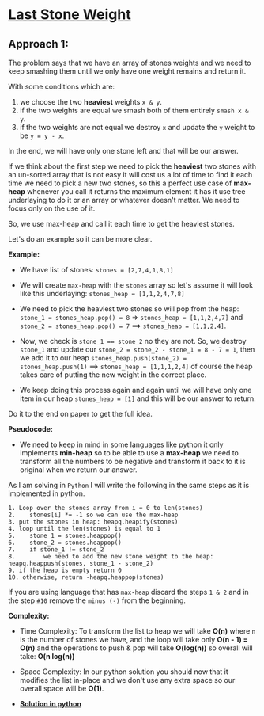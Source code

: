 # [Last Stone Weight](https://leetcode.com/explore/challenge/card/30-day-leetcoding-challenge/529/week-2/3297/)

## Approach 1:

The problem says that we have an array of stones weights and we need to keep smashing them until we only have one weight remains and return it.

With some conditions which are:
  1. we choose the two **heaviest** weights `x & y`.
  2. if the two weights are equal we smash both of them entirely `smash x & y`.
  3. if the two weights are not equal we destroy `x` and update the `y` weight to be `y = y - x`.

In the end, we will have only one stone left and that will be our answer.

If we think about the first step we need to pick the **heaviest** two stones with an un-sorted array that is not easy it will cost us a lot of time to find it each time we need to pick a new two stones, so this a perfect use case of **max-heap** whenever you call it returns the maximum element it has it use tree underlaying to do it or an array or whatever doesn't matter. We need to focus only on the use of it.

So, we use max-heap and call it each time to get the heaviest stones.

Let's do an example so it can be more clear.

**Example:**

* We have list of stones: `stones = [2,7,4,1,8,1]`
* We will create `max-heap` with the `stones` array so let's assume it will look like this underlaying: `stones_heap = [1,1,2,4,7,8]`

* We need to pick the heaviest two stones so will pop from the heap: `stone_1 = stones_heap.pop() = 8` => `stones_heap = [1,1,2,4,7]` and `stone_2 = stones_heap.pop() = 7` ==> `stones_heap = [1,1,2,4]`.
* Now, we check is `stone_1 == stone_2` no they are not. So, we destroy `stone_1` and update our `stone_2 = stone_2 - stone_1 = 8 - 7 = 1`, then we add it to our heap `stones_heap.push(stone_2) = stones_heap.push(1)` ==> `stones_heap = [1,1,1,2,4]` of course the heap takes care of putting the new weight in the correct place.

* We keep doing this process again and again until we will have only one item in our heap `stones_heap = [1]` and this will be our answer to return.

Do it to the end on paper to get the full idea.

**Pseudocode:**
* We need to keep in mind in some languages like python it only implements **min-heap** so to be able to use a **max-heap** we need to transform all the numbers to be negative and transform it back to it is original when we return our answer.

As I am solving in `Python` I will write the following in the same steps as it is implemented in python.

```
1. Loop over the stones array from i = 0 to len(stones)
2.    stones[i] *= -1 so we can use the max-heap
3. put the stones in heap: heapq.heapify(stones)
4. loop until the len(stones) is equal to 1
5.    stone_1 = stones.heappop()
6.    stone_2 = stones.heappop()
7.    if stone_1 != stone_2
8.        we need to add the new stone weight to the heap: heapq.heappush(stones, stone_1 - stone_2)
9. if the heap is empty return 0
10. otherwise, return -heapq.heappop(stones)
```

If you are using language that has `max-heap` discard the steps `1 & 2` and in the step `#10` remove the `minus (-)` from the beginning.

**Complexity:**

* Time Complexity: To transform the list to heap we will take **O(n)** where `n` is the number of stones we have, and the loop will take only **O(n - 1) = O(n)** and the operations to push & pop will take **O(log(n))** so overall will take: **O(n log(n))**

* Space Complexity: In our python solution you should now that it modifies the list in-place and we don't use any extra space so our overall space will be **O(1)**.


* **[Solution in python](Solution.py)**

